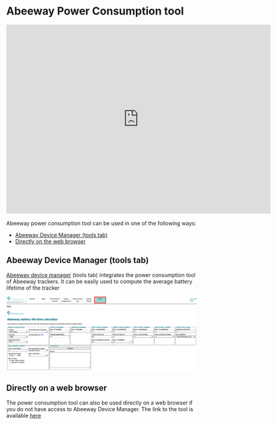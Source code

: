 # Abeeway Power Consumption tool

<iframe width="700" height="500" src="https://www.youtube.com/embed/6o_AWqu_8hw?list=PLrtUhsI_mcGR_RQHVd0vohNFut4GpcId9" title="YouTube video player" frameborder="0" allow="accelerometer; autoplay; clipboard-write; encrypted-media; gyroscope; picture-in-picture" allowfullscreen></iframe>

Abeeway power consumption tool can be used in one of the following ways:
* [Abeeway Device Manager (tools tab)](#abeeway-device-manager-tools-tab)
* [Directly on the web browser](#directly-on-a-web-browser)

## Abeeway Device Manager (tools tab)


<p>
<a href="">Abeeway device manager</a> (tools tab) integrates the power consumption tool of Abeeway trackers. It can be easily used to compute the average battery lifetime of the tracker
</p>



![img](images/ADAPowerConsumption.png)

## Directly on a web browser

The power consumption tool can also be used directly on a web browser if you do not have access to Abeeway Device Manager. The link to the tool is available [here](../../documentation-library/abeeway-trackers-documentation.md#reference-guides-and-tools)


